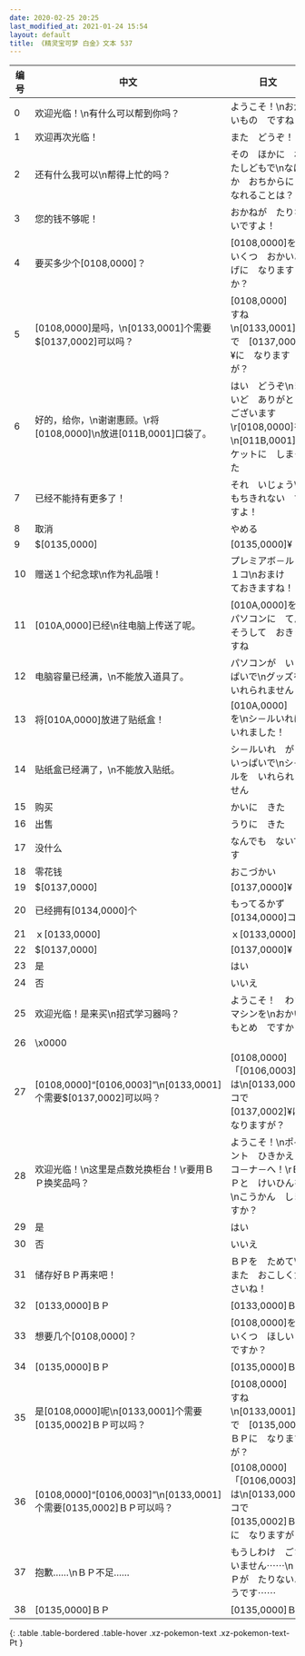 ```yaml
---
date: 2020-02-25 20:25
last_modified_at: 2021-01-24 15:54
layout: default
title: 《精灵宝可梦 白金》文本 537
---
```

| 编号 | 中文 | 日文 |
| ---- | ---- | ---- |
| 0 | 欢迎光临！\n有什么可以帮到你吗？ | ようこそ！\nおかいもの　ですね？ |
| 1 | 欢迎再次光临！ | また　どうぞ！ |
| 2 | 还有什么我可以\n帮得上忙的吗？ | その　ほかに　わたしどもで\nなにか　おちからに　なれることは？ |
| 3 | 您的钱不够呢！ | おかねが　たりないですよ！ |
| 4 | 要买多少个[0108,0000]？ | [0108,0000]を\nいくつ　おかいあげに　なりますか？ |
| 5 | [0108,0000]是吗，\n[0133,0001]个需要$[0137,0002]可以吗？ | [0108,0000]　ですね\n[0133,0001]コで　[0137,0002]¥に　なりますが？ |
| 6 | 好的，给你，\n谢谢惠顾。\r将[0108,0000]\n放进[011B,0001]口袋了。 | はい　どうぞ\nまいど　ありがとう　ございます\r[0108,0000]を\n[011B,0001]ポケットに　しまった |
| 7 | 已经不能持有更多了！ | それ　いじょう\nもちきれない　ですよ！ |
| 8 | 取消 | やめる |
| 9 | $[0135,0000] | [0135,0000]¥ |
| 10 | 赠送１个纪念球\n作为礼品哦！ | プレミアボ－ル　１コ\nおまけ　しておきますね！ |
| 11 | [010A,0000]已经\n往电脑上传送了呢。 | [010A,0000]を\nパソコンに　てんそうして　おきますね |
| 12 | 电脑容量已经满，\n不能放入道具了。 | パソコンが　いっぱいで\nグッズを　いれられません |
| 13 | 将[010A,0000]放进了贴纸盒！ | [010A,0000]　を\nシ－ルいれに　いれました！ |
| 14 | 贴纸盒已经满了，\n不能放入贴纸。 | シ－ルいれ　が　いっぱいで\nシ－ルを　いれられません |
| 15 | 购买 | かいに　きた |
| 16 | 出售 | うりに　きた |
| 17 | 没什么 | なんでも　ないです |
| 18 | 零花钱 | おこづかい |
| 19 | $[0137,0000] | [0137,0000]¥ |
| 20 | 已经拥有[0134,0000]个 | もってるかず　[0134,0000]コ |
| 21 | ｘ[0133,0000] | ｘ[0133,0000] |
| 22 | $[0137,0000] | [0137,0000]¥ |
| 23 | 是 | はい |
| 24 | 否 | いいえ |
| 25 | 欢迎光临！是来买\n招式学习器吗？ | ようこそ！　わざマシンを\nおかいもとめ　ですか？ |
| 26 | \x0000 |  |
| 27 | [0108,0000]“[0106,0003]”\n[0133,0001]个需要$[0137,0002]可以吗？ | [0108,0000]「[0106,0003]」は\n[0133,0001]コで　[0137,0002]¥に　なりますが？ |
| 28 | 欢迎光临！\n这里是点数兑换柜台！\r要用ＢＰ换奖品吗？ | ようこそ！\nポイント　ひきかえ　コ－ナ－へ！\rＢＰと　けいひんを\nこうかん　しますか？ |
| 29 | 是 | はい |
| 30 | 否 | いいえ |
| 31 | 储存好ＢＰ再来吧！ | ＢＰを　ためて\nまた　おこしくださいね！ |
| 32 | [0133,0000]ＢＰ | [0133,0000]ＢＰ |
| 33 | 想要几个[0108,0000]？ | [0108,0000]を\nいくつ　ほしい　ですか？ |
| 34 | [0135,0000]ＢＰ | [0135,0000]ＢＰ |
| 35 | 是[0108,0000]呢\n[0133,0001]个需要[0135,0002]ＢＰ可以吗？ | [0108,0000]　ですね\n[0133,0001]コで　[0135,0002]ＢＰに　なりますが？ |
| 36 | [0108,0000]“[0106,0003]”\n[0133,0001]个需要[0135,0002]ＢＰ可以吗？ | [0108,0000]「[0106,0003]」は\n[0133,0001]コで　[0135,0002]ＢＰに　なりますが？ |
| 37 | 抱歉……\nＢＰ不足…… | もうしわけ　ございません⋯⋯\nＢＰが　たりないようです⋯⋯ |
| 38 | [0135,0000]ＢＰ | [0135,0000]ＢＰ |
{: .table .table-bordered .table-hover .xz-pokemon-text .xz-pokemon-text-Pt }